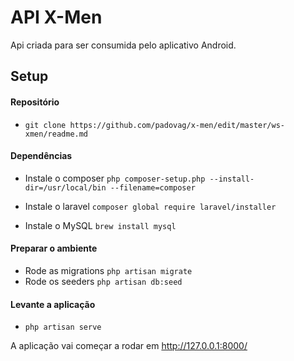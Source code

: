# API X-Men
Api criada para ser consumida pelo aplicativo Android.

## Setup
#### Repositório
* ```git clone https://github.com/padovag/x-men/edit/master/ws-xmen/readme.md```

#### Dependências
* Instale o composer
```php composer-setup.php --install-dir=/usr/local/bin --filename=composer```

* Instale o laravel
```composer global require laravel/installer```

* Instale o MySQL
```brew install mysql```

#### Preparar o ambiente 
* Rode as migrations ```php artisan migrate```
* Rode os seeders ```php artisan db:seed```

#### Levante a aplicação
* ```php artisan serve```

A aplicação vai começar a rodar em http://127.0.0.1:8000/
